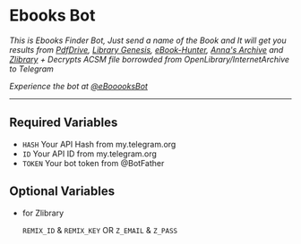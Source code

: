# Ebooks Bot

*This is Ebooks Finder Bot, Just send a name of the Book and It will get you results from [PdfDrive](https://pdfdrive.com), [Library Genesis](https://libgen.li/), [eBook-Hunter](https://ebook-hunter.org/), [Anna's Archive](https://annas-archive.org/) and [Zlibrary](http://z-lib.org/) + Decrypts ACSM file borrowded from OpenLibrary/InternetArchive to Telegram*

*Experience the bot at [@eBooooksBot](https://t.me/ebooooksbot)*

---

## Required Variables

- `HASH` Your API Hash from my.telegram.org
- `ID` Your API ID from my.telegram.org
- `TOKEN` Your bot token from @BotFather

## Optional Variables

* for Zlibrary

    `REMIX_ID` & `REMIX_KEY` OR `Z_EMAIL` & `Z_PASS`
